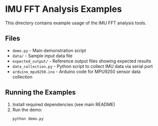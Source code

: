 # IMU FFT Analysis Examples
This directory contains example usage of the IMU FFT analysis tools.
## Files
- `demo.py` - Main demonstration script
- `data/` - Sample input data file
- `expected_output/` - Reference output files showing expected results
- `data_collection.py` - Python script to collect IMU data via serial port
- `arduino_mpu9250.ino` - Arduino code for MPU9250 sensor data collection
## Running the Examples
1. Install required dependencies (see main README)
2. Run the demo:
   ```bash
   python demo.py
   ```
